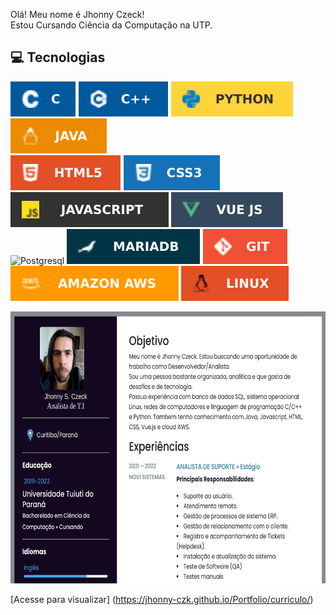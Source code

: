 Olá! Meu nome é Jhonny Czeck!  
Estou Cursando Ciência da Computação na UTP. 

## 💻 Tecnologias
![C](./img/c.svg)
![C++](./img/cpp.svg)
![Python](./img/python.svg)
![Java](./img/java.svg)  
![HTML](./img/html.svg)
![CSS](./img/css.svg) 
![Javascript](./img/javascript.svg)
![Vue](./img/vue.svg)  
![Postgresql](.img/postg.svg) 
![SQL](./img/mariadb.svg)
![GIT](./img/git.svg)
![AWS](./img/AWS.svg)
![Linux](./img/linux.svg)

<img src="./img/preview.png" width="534" height="435" />

[Acesse para visualizar] (https://jhonny-czk.github.io/Portfolio/curriculo/)
